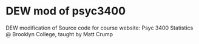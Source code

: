 # DEW mod of psyc3400

DEW modification of Source code for course website: Psyc 3400 Statistics @ Brooklyn College, taught by Matt Crump
